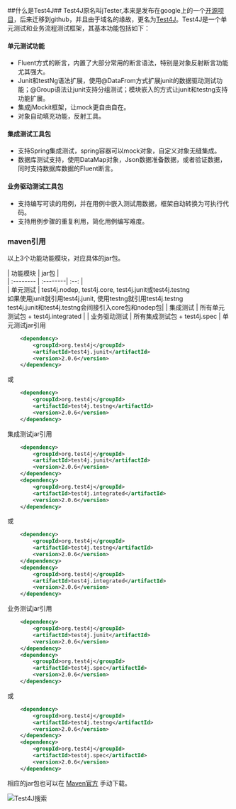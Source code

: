 
##什么是Test4J##
Test4J原名叫jTester,本来是发布在google上的一个[开源项目](http://code.google.com/jtester)，后来迁移到github，并且由于域名的缘故，更名为[Test4J](https://github.com/test4j)。Test4J是一个单元测试和业务流程测试框架，其基本功能包括如下：

#### 单元测试功能 ####
- Fluent方式的断言，内置了大部分常用的断言语法，特别是对象反射断言功能尤其强大。
- Junit和testNg语法扩展，使用@DataFrom方式扩展junit的数据驱动测试功能；@Group语法让junit支持分组测试；模块嵌入的方式让junit和testng支持功能扩展。
- 集成jMockit框架，让mock更自由自在。
- 对象自动填充功能，反射工具。

#### 集成测试工具包 ####
- 支持Spring集成测试，spring容器可以mock对象，自定义对象无缝集成。
- 数据库测试支持，使用DataMap对象，Json数据准备数据，或者验证数据，同时支持数据库数据的Fluent断言。

#### 业务驱动测试工具包 ####
- 支持编写可读的用例，并在用例中嵌入测试用数据，框架自动转换为可执行代码。
- 支持用例步骤的重复利用，简化用例编写难度。

### maven引用 ###
以上3个功能功能模块，对应具体的jar包。

| 功能模块      |    jar包 |   
| :-------- | :--------| :--: |  
| 单元测试  | test4j.nodep, test4j.core, test4j.junit或test4j.testng<br>如果使用junit就引用test4j.junit, 使用testng就引用test4j.testng<br>test4j.junit和test4j.testng会间接引入core包和nodep包|
| 集成测试     |  所有单元测试包 + test4j.integrated | 
| 业务驱动测试   |  所有集成测试包  + test4j.spec |
单元测试jar引用
```xml
	<dependency>
		<groupId>org.test4j</groupId>
		<artifactId>test4j.junit</artifactId>
		<version>2.0.6</version>
	</dependency>   
``` 
或
```xml
	<dependency>
		<groupId>org.test4j</groupId>
		<artifactId>test4j.testng</artifactId>
		<version>2.0.6</version>
	</dependency>   
``` 
集成测试jar引用
```xml
	<dependency>
		<groupId>org.test4j</groupId>
		<artifactId>test4j.junit</artifactId>
		<version>2.0.6</version>
	</dependency>   
	<dependency>
		<groupId>org.test4j</groupId>
		<artifactId>test4j.integrated</artifactId>
		<version>2.0.6</version>
	</dependency> 
``` 
或
```xml
	<dependency>
		<groupId>org.test4j</groupId>
		<artifactId>test4j.testng</artifactId>
		<version>2.0.6</version>
	</dependency>   
	<dependency>
		<groupId>org.test4j</groupId>
		<artifactId>test4j.integrated</artifactId>
		<version>2.0.6</version>
	</dependency> 
``` 
业务测试jar引用
```xml
	<dependency>
		<groupId>org.test4j</groupId>
		<artifactId>test4j.junit</artifactId>
		<version>2.0.6</version>
	</dependency>   
	<dependency>
		<groupId>org.test4j</groupId>
		<artifactId>test4j.spec</artifactId>
		<version>2.0.6</version>
	</dependency> 
``` 
或
```xml
	<dependency>
		<groupId>org.test4j</groupId>
		<artifactId>test4j.testng</artifactId>
		<version>2.0.6</version>
	</dependency>   
	<dependency>
		<groupId>org.test4j</groupId>
		<artifactId>test4j.spec</artifactId>
		<version>2.0.6</version>
	</dependency> 
``` 

相应的jar包也可以在 [Maven官方](http://search.maven.org/#search%7Cga%7C1%7Ctest4j) 手动下载。

![Test4J搜索](https://raw.githubusercontent.com/tryternity/test4j.doc/master/01.introduce/test4j-maven-search.png)

